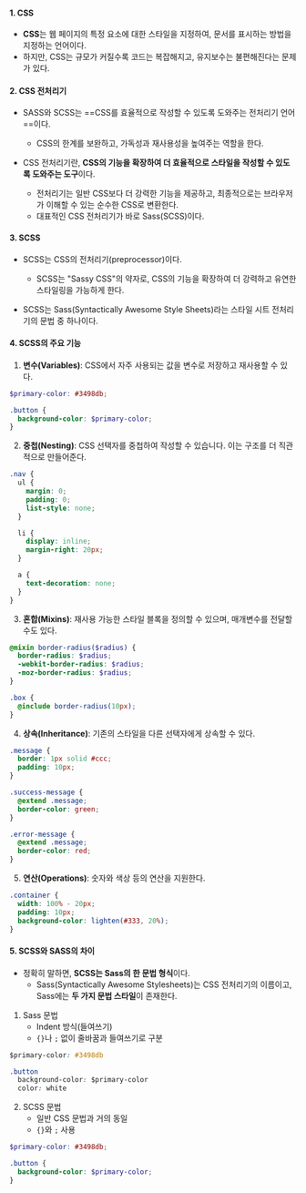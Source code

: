 
#### 1. CSS
- **CSS**는 웹 페이지의 특정 요소에 대한 스타일을 지정하여, 문서를 표시하는 방법을 지정하는 언어이다.
- 하지만, CSS는 규모가 커질수록 코드는 복잡해지고, 유지보수는 불편해진다는 문제가 있다.


#### 2. CSS 전처리기
- SASS와 SCSS는 ==CSS를 효율적으로 작성할 수 있도록 도와주는 전처리기 언어==이다.
	- CSS의 한계를 보완하고, 가독성과 재사용성을 높여주는 역할을 한다.

- CSS 전처리기란, **CSS의 기능을 확장하여 더 효율적으로 스타일을 작성할 수 있도록 도와주는 도구**이다.
	- 전처리기는 일반 CSS보다 더 강력한 기능을 제공하고, 최종적으로는 브라우저가 이해할 수 있는 순수한 CSS로 변환한다.
	- 대표적인 CSS 전처리기가 바로 Sass(SCSS)이다.


#### 3. SCSS
- SCSS는 CSS의 전처리기(preprocessor)이다. 
	- SCSS는 "Sassy CSS"의 약자로, CSS의 기능을 확장하여 더 강력하고 유연한 스타일링을 가능하게 한다.

- SCSS는 Sass(Syntactically Awesome Style Sheets)라는 스타일 시트 전처리기의 문법 중 하나이다.


#### 4. SCSS의 주요 기능

1. **변수(Variables)**: CSS에서 자주 사용되는 값을 변수로 저장하고 재사용할 수 있다.
```scss
$primary-color: #3498db;

.button {
  background-color: $primary-color;
}
```

2. **중첩(Nesting)**: CSS 선택자를 중첩하여 작성할 수 있습니다. 이는 구조를 더 직관적으로 만들어준다.
```scss
.nav {
  ul {
    margin: 0;
    padding: 0;
    list-style: none;
  }

  li { 
    display: inline;
    margin-right: 20px;
  }

  a {
    text-decoration: none;
  }
}
```

3. **혼합(Mixins)**: 재사용 가능한 스타일 블록을 정의할 수 있으며, 매개변수를 전달할 수도 있다.
```scss
@mixin border-radius($radius) {
  border-radius: $radius;
  -webkit-border-radius: $radius;
  -moz-border-radius: $radius;
}

.box {
  @include border-radius(10px);
}
```


4. **상속(Inheritance)**: 기존의 스타일을 다른 선택자에게 상속할 수 있다.
```scss
.message {
  border: 1px solid #ccc;
  padding: 10px;
}

.success-message {
  @extend .message;
  border-color: green;
}

.error-message {
  @extend .message;
  border-color: red;
}
```

5. **연산(Operations)**: 숫자와 색상 등의 연산을 지원한다.
```scss
.container {
  width: 100% - 20px;
  padding: 10px;
  background-color: lighten(#333, 20%);
}
```


#### 5. SCSS와 SASS의 차이

- 정확히 말하면, **SCSS는 Sass의 한 문법 형식**이다.
	- Sass(Syntactically Awesome Stylesheets)는 CSS 전처리기의 이름이고, Sass에는 **두 가지 문법 스타일**이 존재한다.

1. Sass 문법
	- Indent 방식(들여쓰기)
	- `{}`나 `;` 없이 줄바꿈과 들여쓰기로 구분

```css
$primary-color: #3498db

.button
  background-color: $primary-color
  color: white
```

2. SCSS 문법
	- 일반 CSS 문법과 거의 동일
	- `{}`와 `;` 사용
```scss
$primary-color: #3498db;

.button {
  background-color: $primary-color;
}
```